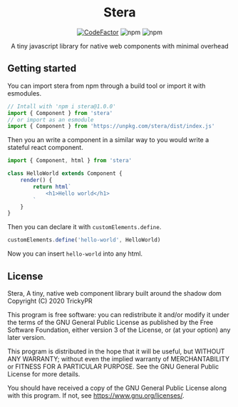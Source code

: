 <div align="center">

# Stera

[![CodeFactor](https://www.codefactor.io/repository/github/trickypr/stera/badge)](https://www.codefactor.io/repository/github/trickypr/stera)
![npm](https://img.shields.io/npm/v/stera)
![npm](https://img.shields.io/npm/dm/stera)

A tiny javascript library for native web components with minimal overhead
</div>

## Getting started
You can import stera from npm through a build tool or import it with esmodules.
```js
// Intall with 'npm i stera@1.0.0'
import { Component } from 'stera'
// or import as an esmodule
import { Component } from 'https://unpkg.com/stera/dist/index.js'
```

Then you an write a component in a similar way to you would write a stateful react component.

```js
import { Component, html } from 'stera'

class HelloWorld extends Component {
	render() {
		return html`
			<h1>Hello world</h1>
		`
	}
}
```

Then you can declare it with `customElements.define`.
```js 
customElements.define('hello-world', HelloWorld)
```

Now you can insert `hello-world` into any html.

## License
Stera, A tiny, native web component library built around the shadow dom
Copyright (C) 2020  TrickyPR

This program is free software: you can redistribute it and/or modify
it under the terms of the GNU General Public License as published by
the Free Software Foundation, either version 3 of the License, or
(at your option) any later version.

This program is distributed in the hope that it will be useful,
but WITHOUT ANY WARRANTY; without even the implied warranty of
MERCHANTABILITY or FITNESS FOR A PARTICULAR PURPOSE.  See the
GNU General Public License for more details.

You should have received a copy of the GNU General Public License
along with this program.  If not, see <https://www.gnu.org/licenses/>.
